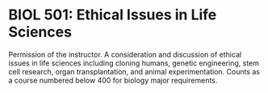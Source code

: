 # BIOL 501: Ethical Issues in Life Sciences

Permission of the instructor. A consideration and discussion of ethical issues in life sciences including cloning humans, genetic engineering, stem cell research, organ transplantation, and animal experimentation. Counts as a course numbered below 400 for biology major requirements.